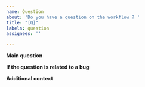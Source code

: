 ```yaml
---
name: Question
about: 'Do you have a question on the workflow ? '
title: "[Q]"
labels: question
assignees: ''

---
```


**Main question**

**If the question is related to a bug**
<!-- Please provide the log here -->

**Additional context**
<!-- Provide file, screenshot, related to your problem -->
